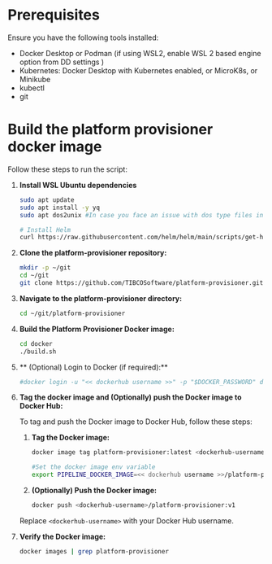 
# Prerequisites

Ensure you have the following tools installed:
- Docker Desktop or Podman (if using WSL2, enable WSL 2 based engine option from DD settings )
- Kubernetes: Docker Desktop with Kubernetes enabled, or MicroK8s, or Minikube
- kubectl
- git

# Build the platform provisioner docker image

Follow these steps to run the script:

1. **Install WSL Ubuntu dependencies**
    ```sh
    sudo apt update
    sudo apt install -y yq
    sudo apt dos2unix #In case you face an issue with dos type files in any of the yamls
    
    # Install Helm
    curl https://raw.githubusercontent.com/helm/helm/main/scripts/get-helm-3 | bash
    ```

2. **Clone the platform-provisioner repository:**
    ```sh
    mkdir -p ~/git
    cd ~/git
    git clone https://github.com/TIBCOSoftware/platform-provisioner.git
    ```

3. **Navigate to the platform-provisioner directory:**
    ```sh
    cd ~/git/platform-provisioner
    ```

4. **Build the Platform Provisioner Docker image:**
    ```sh
    cd docker
    ./build.sh
    ```

5. ** (Optional) Login to Docker (if required):**
    ```sh
    #docker login -u "<< dockerhub username >>" -p "$DOCKER_PASSWORD" docker.io
    ```

6. **Tag the docker image and (Optionally) push the Docker image to Docker Hub:**

    To tag and push the Docker image to Docker Hub, follow these steps:

    1. **Tag the Docker image:**
        ```sh
        docker image tag platform-provisioner:latest <dockerhub-username>/platform-provisioner:v1
        
        #Set the docker image env variable
        export PIPELINE_DOCKER_IMAGE=<< dockerhub username >>/platform-provisioner
        ```

    2. **(Optionally) Push the Docker image:**
        ```sh
        docker push <dockerhub-username>/platform-provisioner:v1
        ```

    Replace `<dockerhub-username>` with your Docker Hub username.

7. **Verify the Docker image:**
    ```sh
    docker images | grep platform-provisioner
    ```

